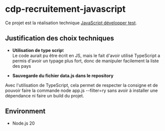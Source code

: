 # cdp-recruitement-javascript

Ce projet est la réalisation technique [JavaScript développer test](./doc/subject.md).


## Justification des choix techniques 

* **Utilisation de type scrip**t </br>
  Le code aurait pu être écrit en JS, mais le fait d'avoir utilisé TypeScript a permis d'avoir un typage plus fort, donc de manipuler facilement la liste des pays


* **Sauvegarde du fichier data.js dans le repository** </br>

Avec l'utilisation de TypeScript, cela permet de respecter la consigne et de pouvoir faire la commande node app.js --filter=ry sans avoir à installer une dépendance ni faire un build du projet.

## Environment

- Node.js 20
